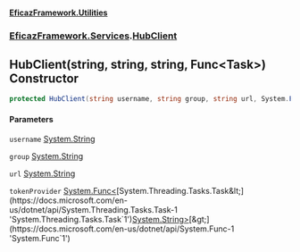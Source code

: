 #### [EficazFramework.Utilities](EficazFrameworkUtilities.md 'EficazFramework Utilities')
### [EficazFramework.Services](EficazFrameworkUtilities.md#EficazFramework.Services 'EficazFramework.Services').[HubClient](EficazFramework.Services/HubClient.md 'EficazFramework.Services.HubClient')

## HubClient(string, string, string, Func<Task<string>>) Constructor

```csharp
protected HubClient(string username, string group, string url, System.Func<System.Threading.Tasks.Task<string>> tokenProvider);
```
#### Parameters

<a name='EficazFramework.Services.HubClient.HubClient(string,string,string,System.Func_System.Threading.Tasks.Task_string__).username'></a>

`username` [System.String](https://docs.microsoft.com/en-us/dotnet/api/System.String 'System.String')

<a name='EficazFramework.Services.HubClient.HubClient(string,string,string,System.Func_System.Threading.Tasks.Task_string__).group'></a>

`group` [System.String](https://docs.microsoft.com/en-us/dotnet/api/System.String 'System.String')

<a name='EficazFramework.Services.HubClient.HubClient(string,string,string,System.Func_System.Threading.Tasks.Task_string__).url'></a>

`url` [System.String](https://docs.microsoft.com/en-us/dotnet/api/System.String 'System.String')

<a name='EficazFramework.Services.HubClient.HubClient(string,string,string,System.Func_System.Threading.Tasks.Task_string__).tokenProvider'></a>

`tokenProvider` [System.Func&lt;](https://docs.microsoft.com/en-us/dotnet/api/System.Func-1 'System.Func`1')[System.Threading.Tasks.Task&lt;](https://docs.microsoft.com/en-us/dotnet/api/System.Threading.Tasks.Task-1 'System.Threading.Tasks.Task`1')[System.String](https://docs.microsoft.com/en-us/dotnet/api/System.String 'System.String')[&gt;](https://docs.microsoft.com/en-us/dotnet/api/System.Threading.Tasks.Task-1 'System.Threading.Tasks.Task`1')[&gt;](https://docs.microsoft.com/en-us/dotnet/api/System.Func-1 'System.Func`1')